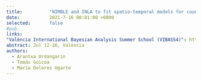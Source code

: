 ```yaml
---
title:          "NIMBLE and INLA to fit spatio-temporal models for count data: a comparison study"
date:           2021-7-16 00:01:00 +0800
selected:       false
#pub:  
links:
"València International Bayesian Analysis Summer School (VIBASS4)": http://vabar.es/events/vibass4/  
abstract: Jul 12-16, València
authors:
  - Arantxa Urdangarin
  - Tomás Goicoa
  - María Dolores Ugarte
---
```


